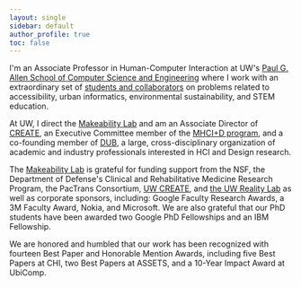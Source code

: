 ```yaml
---
layout: single
sidebar: default
author_profile: true
toc: false
---
```

I'm an Associate Professor in Human-Computer Interaction at UW's [Paul G. Allen School of Computer Science and Engineering](http://cs.washington.edu/) where I work with an extraordinary set of [students and collaborators](https://makeabilitylab.cs.washington.edu/people/) on problems related to accessibility, urban informatics, environmental sustainability, and STEM education.

At UW, I direct the [Makeability Lab](http://makeabilitylab.io/) and am an Associate Director of [CREATE](https://create.uw.edu/), an Executive Committee member of the [MHCI+D program](https://mhcid.washington.edu/), and a co-founding member of [DUB](http://dub.washington.edu), a large, cross-disciplinary organization of academic and industry professionals interested in HCI and Design research.

The [Makeability Lab](https://makeabilitylab.cs.washington.edu) is grateful for funding support from the NSF, the Department of Defense's Clinical and Rehabilitative Medicine Research Program, the PacTrans Consortium,  [UW CREATE](https://create.uw.edu/), and [the UW Reality Lab](https://realitylab.uw.edu/) as well as corporate sponsors, including: Google Faculty Research Awards, a 3M Faculty Award, Nokia, and Microsoft. We are also grateful that our PhD students have been awarded two Google PhD Fellowships and an IBM Fellowship.

We are honored and humbled that our work has been recognized with fourteen Best Paper and Honorable Mention Awards, including five Best Papers at CHI, two Best Papers at ASSETS, and a 10-Year Impact Award at UbiComp.
